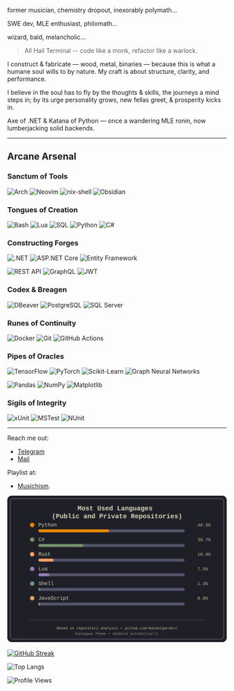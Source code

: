 former musician, chemistry dropout, inexorably polymath...

SWE dev, MLE enthusiast, philomath...

wizard, bald, melancholic...

> All Hail Terminal -- code like a monk, refactor like a warlock.

I construct & fabricate — wood, metal, binaries — because this is what a humane soul wills to by nature. My craft is about structure, clarity, and performance.

I believe in the soul has to fly by the thoughts & skills, the journeys a mind steps in; by its urge personality grows, new fellas greet, & prosperity kicks in.

Axe of .NET & Katana of Python — once a wandering MLE ronin, now lumberjacking solid backends.

---

## Arcane Arsenal

### Sanctum of Tools
![Arch](https://img.shields.io/badge/Arch_Linux-1793D1?style=for-the-badge&color=957FB8)
![Neovim](https://img.shields.io/badge/NeoVim-57A143?style=for-the-badge&color=624C83)
![nix-shell](https://img.shields.io/badge/nix--shell-5277C3?style=for-the-badge&color=B8B4D0)
![Obsidian](https://img.shields.io/badge/Obsidian-483699?style=for-the-badge&color=766B90)

### Tongues of Creation
![Bash](https://img.shields.io/badge/Bash-4EAA25?style=for-the-badge&color=C4746E)
![Lua](https://img.shields.io/badge/Lua-2C2D72?style=for-the-badge&color=D9A594)
![SQL](https://img.shields.io/badge/SQL-4479A1?style=for-the-badge&color=FF5D62)
![Python](https://img.shields.io/badge/Python-3776AB?style=for-the-badge&color=E98A00)
![C#](https://img.shields.io/badge/C%23-239120?style=for-the-badge&color=76946A)

### Constructing Forges
![.NET](https://img.shields.io/badge/.NET-5C2D91?style=for-the-badge&color=56A06A)
![ASP.NET Core](https://img.shields.io/badge/ASP.NET%20Core-5C2D91?style=for-the-badge&color=6F894E)
![Entity Framework](https://img.shields.io/badge/Entity_Framework-5C2D91?style=for-the-badge&color=6E915F)

![REST API](https://img.shields.io/badge/REST_API-lightgrey?style=for-the-badge&color=727169)
![GraphQL](https://img.shields.io/badge/GraphQL-E10098?style=for-the-badge&color=D27E99)
![JWT](https://img.shields.io/badge/JWT-24292F?style=for-the-badge&color=2A2A37)

### Codex & Breagen
![DBeaver](https://img.shields.io/badge/DBeaver-382923?style=for-the-badge&color=D27E99)
![PostgreSQL](https://img.shields.io/badge/PostgreSQL-316192?style=for-the-badge&color=AC7085)
![SQL Server](https://img.shields.io/badge/SQL_Server-CC2927?style=for-the-badge&color=B35B79)
<!-- ![MongoDB](https://img.shields.io/badge/MongoDB-47A248?style=for-the-badge&color=98BB6C) -->
<!-- ![Redis](https://img.shields.io/badge/Redis-DD0000?style=for-the-badge&color=C34043) -->

### Runes of Continuity
![Docker](https://img.shields.io/badge/Docker-2496ED?style=for-the-badge&color=6693BF)
![Git](https://img.shields.io/badge/Git-F05032?style=for-the-badge&color=618BB6)
![GitHub Actions](https://img.shields.io/badge/GitHub_Actions-2088FF?style=for-the-badge&color=7E9CD8)

### Pipes of Oracles
![TensorFlow](https://img.shields.io/badge/TensorFlow-FF6F00?style=for-the-badge&color=FF9E3B)
![PyTorch](https://img.shields.io/badge/PyTorch-EE4C2C?style=for-the-badge&color=E82424)
![Scikit-Learn](https://img.shields.io/badge/scikit--learn-F7931E?style=for-the-badge&color=DE9800)
![Graph Neural Networks](https://img.shields.io/badge/GNNs-000000?style=for-the-badge&color=7FB4CA)

![Pandas](https://img.shields.io/badge/Pandas-150458?style=for-the-badge&color=658594)
![NumPy](https://img.shields.io/badge/NumPy-013243?style=for-the-badge&color=7AA89F)
![Matplotlib](https://img.shields.io/badge/Matplotlib-11557C?style=for-the-badge&color=7FB4CA)

### Sigils of Integrity
![xUnit](https://img.shields.io/badge/xUnit-Blue?style=for-the-badge&color=7E9CD8)
![MSTest](https://img.shields.io/badge/MSTest-Blue?style=for-the-badge&color=7FB4CA)
![NUnit](https://img.shields.io/badge/NUnit-Blue?style=for-the-badge&color=658594)

---

Reach me out:
- [Telegram](https://t.me/maninava)
- [Mail](mailto:manihabibinava@gmail.com)

Playlist at:
- [Musichism](https://t.me/Musi_chism).

![Language Stats](https://raw.githubusercontent.com/mavantgarderc/RepositoryScanner/main/assets/languages.svg)

[![GitHub Streak](https://streak-stats.demolab.com/?user=mavantgarderc&theme=onedark-duo)](https://git.io/streak-stats)

![Top Langs](https://github-readme-stats.vercel.app/api/top-langs/?username=mavantgarderc&layout=compact&show_icons=true&theme=dracula)

![Profile Views](https://komarev.com/ghpvc/?username=ManiHNava&color=red&style=for-the-badge&label=Visited+by)
